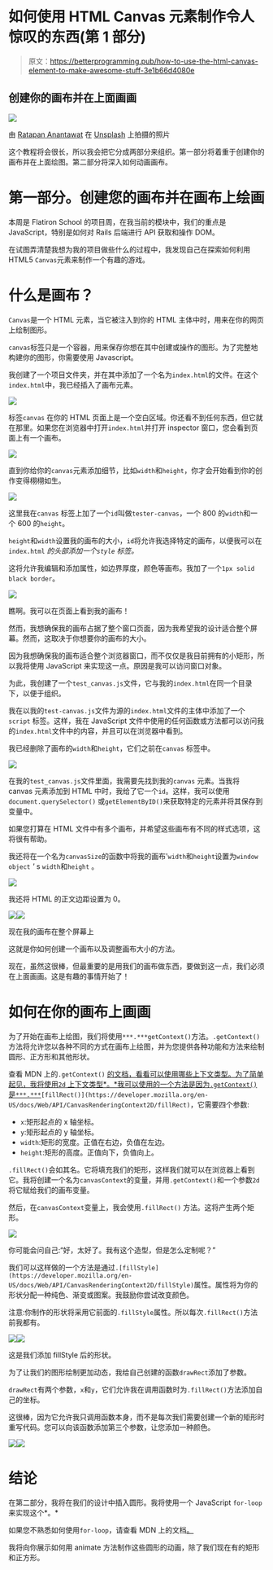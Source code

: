 # 如何使用 HTML Canvas 元素制作令人惊叹的东西(第 1 部分)

> 原文：<https://betterprogramming.pub/how-to-use-the-html-canvas-element-to-make-awesome-stuff-3e1b66d4080e>

## 创建你的画布并在上面画画

![](img/a27891d70cd9474701c5f3e2c902ae3f.png)

由 [Ratapan Anantawat](https://unsplash.com/@rtp_atw?utm_source=unsplash&utm_medium=referral&utm_content=creditCopyText) 在 [Unsplash](https://unsplash.com/s/photos/canvas?utm_source=unsplash&utm_medium=referral&utm_content=creditCopyText) 上拍摄的照片

这个教程将会很长，所以我会把它分成两部分来组织。第一部分将着重于创建你的画布并在上面绘图。第二部分将深入如何动画画布。

# 第一部分。创建您的画布并在画布上绘画

本周是 Flatiron School 的项目周，在我当前的模块中，我们的重点是 JavaScript，特别是如何对 Rails 后端进行 API 获取和操作 DOM。

在试图弄清楚我想为我的项目做些什么的过程中，我发现自己在探索如何利用 HTML5 `Canvas`元素来制作一个有趣的游戏。

# 什么是画布？

`Canvas`是一个 HTML 元素，当它被注入到你的 HTML 主体中时，用来在你的网页上绘制图形。

`canvas`标签只是一个容器，用来保存你想在其中创建或操作的图形。为了完整地构建你的图形，你需要使用 Javascript。

我创建了一个项目文件夹，并在其中添加了一个名为`index.html`的文件。在这个`index.html`中，我已经插入了画布元素。

![](img/293ce0f050172a0eb631f82238fb57f5.png)

标签`canvas` 在你的 HTML 页面上是一个空白区域。你还看不到任何东西，但它就在那里。如果您在浏览器中打开`index.html`并打开 inspector 窗口，您会看到页面上有一个画布。

![](img/0dcefa202846cf347681e469d2fd29f9.png)

直到你给你的`canvas`元素添加细节，比如`width`和`height`，你才会开始看到你的创作变得栩栩如生。

![](img/a8c81125e9668bbabc5838a894d916f5.png)

这里我在`canvas` 标签上加了一个`id`叫做`tester-canvas`，一个 800 的`width`和一个 600 的`height`。

`height`和`width`设置我的画布的大小，`id`将允许我选择特定的画布，以便我可以在`index.html` *的头部添加一个`style` 标签。*

这将允许我编辑和添加属性，如边界厚度，颜色等画布。我加了一个`1px solid black border`。

![](img/b1fdec212b921279dd2887f873dee34d.png)

瞧啊。我可以在页面上看到我的画布！

然而，我想确保我的画布占据了整个窗口页面，因为我希望我的设计适合整个屏幕。然而，这取决于你想要你的画布的大小。

因为我想确保我的画布适合整个浏览器窗口，而不仅仅是我目前拥有的小矩形，所以我将使用 JavaScript 来实现这一点。原因是我可以访问窗口对象。

为此，我创建了一个`test_canvas.js`文件，它与我的`index.html`在同一个目录下，以便于组织。

我在以我的`test-canvas.js`文件为源的`index.html`文件的主体中添加了一个`script` 标签。这样，我在 JavaScript 文件中使用的任何函数或方法都可以访问我的`index.html`文件中的内容，并且可以在浏览器中看到。

我已经删除了画布的`width`和`height`，它们之前在`canvas` 标签中。

![](img/b808264c63b792bc4f647165d0223945.png)

在我的`test_canvas.js`文件里面，我需要先找到我的`canvas` 元素。当我将 canvas 元素添加到 HTML 中时，我给了它一个`id`。这样，我可以使用`document.querySelector()` 或`getElementByID()`来获取特定的元素并将其保存到变量中。

如果您打算在 HTML 文件中有多个画布，并希望这些画布有不同的样式选项，这将很有帮助。

我还将在一个名为`canvasSize`的函数中将我的画布'`width`和`height`设置为`window object` *'* s `width`和`height` 。

![](img/674dd329965a59a623abeffa302b8510.png)

我还将 HTML 的正文边距设置为 0。

![](img/54b0cff4d87774b23be5e8d83629f8b3.png)![](img/b56e379f5b4a58409ec8ae7339a05810.png)

现在我的画布在整个屏幕上

这就是你如何创建一个画布以及调整画布大小的方法。

现在，虽然这很棒，但最重要的是用我们的画布做东西，要做到这一点，我们必须在上面画画。这是有趣的事情开始了！

# 如何在你的画布上画画

为了开始在画布上绘图，我们将使用`***.***getContext()`方法。`.getContext()` 方法将允许您以各种不同的方式在画布上绘图，并为您提供各种功能和方法来绘制圆形、正方形和其他形状。

查看 MDN 上的`.getContext()` [的文档，看看可以使用哪些上下文类型。为了简单起见，我将使用`2d` 上下文类型*。*我可以使用的一个方法是因为`.getContext()` 是`***.***`](https://developer.mozilla.org/en-US/docs/Web/API/HTMLCanvasElement/getContext)`[fillRect()](https://developer.mozilla.org/en-US/docs/Web/API/CanvasRenderingContext2D/fillRect)`，它需要四个参数:

*   `x`:矩形起点的 x 轴坐标。
*   `y`:矩形起点的 y 轴坐标。
*   `width`:矩形的宽度。正值在右边，负值在左边。
*   `height`:矩形的高度。正值向下，负值向上。

`.fillRect()`会如其名。它将填充我们的矩形，这样我们就可以在浏览器上看到它。我将创建一个名为`canvasContext`的变量，并用`.getContext()`和一个参数`2d`将它赋给我们的画布变量。

然后，在`canvasContext`变量上，我会使用`.fillRect()` 方法。这将产生两个矩形。

![](img/d8cfa1ae304b30cc30db523973abc6cb.png)

你可能会问自己:“好，太好了。我有这个造型，但是怎么定制呢？”

我们可以这样做的一个方法是通过`.[fillStyle](https://developer.mozilla.org/en-US/docs/Web/API/CanvasRenderingContext2D/fillStyle)`属性。属性将为你的形状分配一种纯色、渐变或图案。我鼓励你尝试改变颜色。

注意:你制作的形状将采用它前面的`.fillStyle`属性。所以每次`.fillRect()`方法前我都有。

![](img/ba1fc2db046d3051906ab8549ddb230c.png)![](img/eb9fd979d1e6fd14e064d43ae5ea13f0.png)

这是我们添加 fillStyle 后的形状。

为了让我们的图形绘制更加动态，我给自己创建的函数`drawRect`添加了参数。

`drawRect`有两个参数，`x`和`y`，它们允许我在调用函数时为`.fillRect()`方法添加自己的坐标。

这很棒，因为它允许我只调用函数本身，而不是每次我们需要创建一个新的矩形时重写代码。您可以向该函数添加第三个参数，让您添加一种颜色。

![](img/1f0b24b3719f92c122de735428d8c9cc.png)![](img/3dec0a2b04e557a1690ced93866bdb4d.png)

# 结论

在第二部分，我将在我们的设计中插入圆形。我将使用一个 JavaScript `for-loop` 来实现这个*。*

如果您不熟悉如何使用`for-loop`，请查看 MDN 上的文档[。](https://developer.mozilla.org/en-US/docs/Web/JavaScript/Guide/Loops_and_iteration#for_statement)

我将向你展示如何用 animate 方法制作这些圆形的动画，除了我们现在有的矩形和正方形。